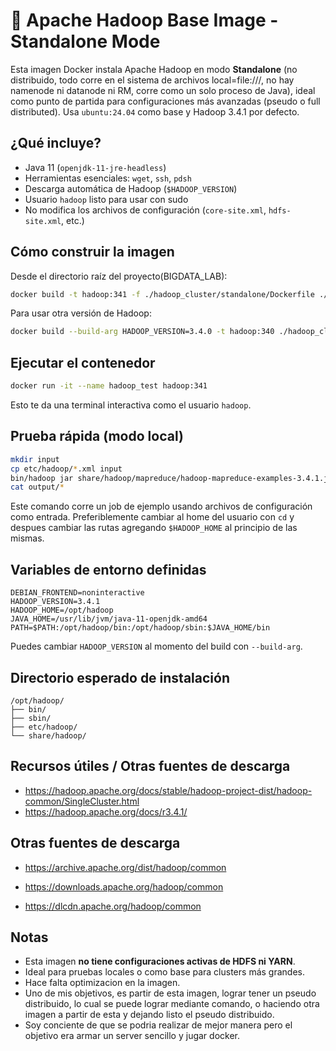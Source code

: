 # 🐘 Apache Hadoop Base Image - Standalone Mode

Esta imagen Docker instala Apache Hadoop en modo **Standalone** (no distribuido, todo corre en el sistema de archivos local=file:///, no hay namenode ni datanode ni RM, corre como un solo proceso de Java), ideal como punto de partida para configuraciones más avanzadas (pseudo o full distributed). Usa `ubuntu:24.04` como base y Hadoop 3.4.1 por defecto.

## ¿Qué incluye?

- Java 11 (`openjdk-11-jre-headless`)
- Herramientas esenciales: `wget`, `ssh`, `pdsh`
- Descarga automática de Hadoop (`$HADOOP_VERSION`)
- Usuario `hadoop` listo para usar con sudo
- No modifica los archivos de configuración (`core-site.xml`, `hdfs-site.xml`, etc.)

## Cómo construir la imagen

Desde el directorio raíz del proyecto(BIGDATA_LAB):

```bash
docker build -t hadoop:341 -f ./hadoop_cluster/standalone/Dockerfile ./hadoop_cluster/standalone
```

Para usar otra versión de Hadoop:

```bash
docker build --build-arg HADOOP_VERSION=3.4.0 -t hadoop:340 ./hadoop_cluster/standalone
```

## Ejecutar el contenedor

```bash
docker run -it --name hadoop_test hadoop:341
```

Esto te da una terminal interactiva como el usuario `hadoop`.

## Prueba rápida (modo local)

```bash
mkdir input
cp etc/hadoop/*.xml input
bin/hadoop jar share/hadoop/mapreduce/hadoop-mapreduce-examples-3.4.1.jar grep input output 'dfs[a-z.]+'
cat output/*
```

Este comando corre un job de ejemplo usando archivos de configuración como entrada. Preferiblemente cambiar al home del usuario con `cd` y despues cambiar las rutas agregando `$HADOOP_HOME` al principio de las mismas.

## Variables de entorno definidas

```
DEBIAN_FRONTEND=noninteractive
HADOOP_VERSION=3.4.1
HADOOP_HOME=/opt/hadoop
JAVA_HOME=/usr/lib/jvm/java-11-openjdk-amd64
PATH=$PATH:/opt/hadoop/bin:/opt/hadoop/sbin:$JAVA_HOME/bin
```

Puedes cambiar `HADOOP_VERSION` al momento del build con `--build-arg`.

## Directorio esperado de instalación

```
/opt/hadoop/
├── bin/
├── sbin/
├── etc/hadoop/
└── share/hadoop/
```

## Recursos útiles / Otras fuentes de descarga

- https://hadoop.apache.org/docs/stable/hadoop-project-dist/hadoop-common/SingleCluster.html
- https://hadoop.apache.org/docs/r3.4.1/

## Otras fuentes de descarga

- https://archive.apache.org/dist/hadoop/common

- https://downloads.apache.org/hadoop/common

- https://dlcdn.apache.org/hadoop/common

## Notas

- Esta imagen **no tiene configuraciones activas de HDFS ni YARN**.
- Ideal para pruebas locales o como base para clusters más grandes.
- Hace falta optimizacion en la imagen.
- Uno de mis objetivos, es partir de esta imagen, lograr tener un pseudo distribuido, lo cual se puede lograr mediante comando, o haciendo otra imagen a partir de esta y dejando listo el pseudo distribuido.
- Soy conciente de que se podria realizar de mejor manera pero el objetivo era armar un server sencillo y jugar docker.
